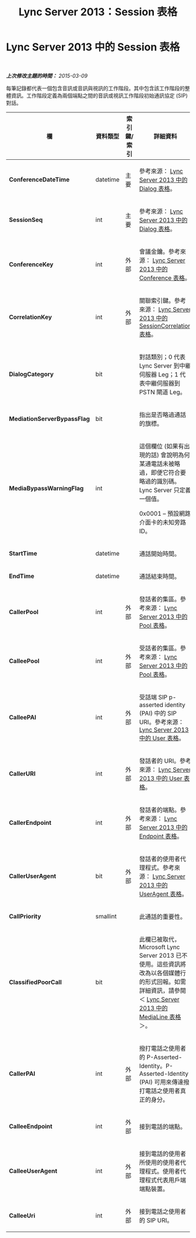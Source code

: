 ﻿---
title: Lync Server 2013：Session 表格
TOCTitle: Session 表格
ms:assetid: 7f05529c-794d-41ed-bca4-2e85b87b2dec
ms:mtpsurl: https://technet.microsoft.com/zh-tw/library/Gg398635(v=OCS.15)
ms:contentKeyID: 49291464
ms.date: 08/10/2015
mtps_version: v=OCS.15
ms.translationtype: HT
---

# Lync Server 2013 中的 Session 表格

 

_**上次修改主題的時間：** 2015-03-09_

每筆記錄都代表一個包含音訊或音訊與視訊的工作階段。其中包含該工作階段的整體資訊。工作階段定義為兩個端點之間的音訊或視訊工作階段初始通訊協定 (SIP) 對話。


<table>
<colgroup>
<col style="width: 25%" />
<col style="width: 25%" />
<col style="width: 25%" />
<col style="width: 25%" />
</colgroup>
<thead>
<tr class="header">
<th><strong>欄</strong></th>
<th><strong>資料類型</strong></th>
<th><strong>索引鍵/索引</strong></th>
<th><strong>詳細資料</strong></th>
</tr>
</thead>
<tbody>
<tr class="odd">
<td><p><strong>ConferenceDateTime</strong></p></td>
<td><p>datetime</p></td>
<td><p>主要</p></td>
<td><p>參考來源： <a href="lync-server-2013-dialog-table.md">Lync Server 2013 中的 Dialog 表格</a>。</p></td>
</tr>
<tr class="even">
<td><p><strong>SessionSeq</strong></p></td>
<td><p>int</p></td>
<td><p>主要</p></td>
<td><p>參考來源： <a href="lync-server-2013-dialog-table.md">Lync Server 2013 中的 Dialog 表格</a>。</p></td>
</tr>
<tr class="odd">
<td><p><strong>ConferenceKey</strong></p></td>
<td><p>int</p></td>
<td><p>外部</p></td>
<td><p>會議金鑰。參考來源： <a href="lync-server-2013-conference-table.md">Lync Server 2013 中的 Conference 表格</a>。</p></td>
</tr>
<tr class="even">
<td><p><strong>CorrelationKey</strong></p></td>
<td><p>int</p></td>
<td><p>外部</p></td>
<td><p>關聯索引鍵。參考來源： <a href="lync-server-2013-sessioncorrelation-table.md">Lync Server 2013 中的 SessionCorrelation 表格</a>。</p></td>
</tr>
<tr class="odd">
<td><p><strong>DialogCategory</strong></p></td>
<td><p>bit</p></td>
<td><p> </p></td>
<td><p>對話類別；0 代表 Lync Server 到中繼伺服器 Leg；1 代表中繼伺服器到 PSTN 閘道 Leg。</p></td>
</tr>
<tr class="even">
<td><p><strong>MediationServerBypassFlag</strong></p></td>
<td><p>bit</p></td>
<td><p></p></td>
<td><p>指出是否略過通話的旗標。</p></td>
</tr>
<tr class="odd">
<td><p><strong>MediaBypassWarningFlag</strong></p></td>
<td><p>int</p></td>
<td><p></p></td>
<td><p>這個欄位 (如果有出現的話) 會說明為何某通電話未被略過，即便它符合要略過的識別碼。 Lync Server 只定義一個值。</p>
<p>0x0001 – 預設網路介面卡的未知旁路 ID。</p></td>
</tr>
<tr class="even">
<td><p><strong>StartTime</strong></p></td>
<td><p>datetime</p></td>
<td><p> </p></td>
<td><p>通話開始時間。</p></td>
</tr>
<tr class="odd">
<td><p><strong>EndTime</strong></p></td>
<td><p>datetime</p></td>
<td><p> </p></td>
<td><p>通話結束時間。</p></td>
</tr>
<tr class="even">
<td><p><strong>CallerPool</strong></p></td>
<td><p>int</p></td>
<td><p>外部</p></td>
<td><p>發話者的集區。參考來源： <a href="lync-server-2013-pool-table.md">Lync Server 2013 中的 Pool 表格</a>。</p></td>
</tr>
<tr class="odd">
<td><p><strong>CalleePool</strong></p></td>
<td><p>int</p></td>
<td><p>外部</p></td>
<td><p>受話者的集區。參考來源： <a href="lync-server-2013-pool-table.md">Lync Server 2013 中的 Pool 表格</a>。</p></td>
</tr>
<tr class="even">
<td><p><strong>CalleePAI</strong></p></td>
<td><p>int</p></td>
<td><p>外部</p></td>
<td><p>受話端 SIP p-asserted identity (PAI) 中的 SIP URI。參考來源： <a href="lync-server-2013-user-table.md">Lync Server 2013 中的 User 表格</a>。</p></td>
</tr>
<tr class="odd">
<td><p><strong>CallerURI</strong></p></td>
<td><p>int</p></td>
<td><p>外部</p></td>
<td><p>發話者的 URI。參考來源： <a href="lync-server-2013-user-table.md">Lync Server 2013 中的 User 表格</a>。</p></td>
</tr>
<tr class="even">
<td><p><strong>CallerEndpoint</strong></p></td>
<td><p>int</p></td>
<td><p>外部</p></td>
<td><p>發話者的端點。參考來源： <a href="lync-server-2013-endpoint-table.md">Lync Server 2013 中的 Endpoint 表格</a>。</p></td>
</tr>
<tr class="odd">
<td><p><strong>CallerUserAgent</strong></p></td>
<td><p>bit</p></td>
<td><p>外部</p></td>
<td><p>發話者的使用者代理程式。參考來源： <a href="lync-server-2013-useragent-table.md">Lync Server 2013 中的 UserAgent 表格</a>。</p></td>
</tr>
<tr class="even">
<td><p><strong>CallPriority</strong></p></td>
<td><p>smallint</p></td>
<td><p></p></td>
<td><p>此通話的重要性。</p></td>
</tr>
<tr class="odd">
<td><p><strong>ClassifiedPoorCall</strong></p></td>
<td><p>bit</p></td>
<td><p></p></td>
<td><p>此欄已被取代， Microsoft Lync Server 2013 已不使用。這些資訊將改為以各個媒體行的形式回報。如需詳細資訊，請參閱＜ <a href="lync-server-2013-medialine-table.md">Lync Server 2013 中的 MediaLine 表格</a>＞。</p></td>
</tr>
<tr class="even">
<td><p><strong>CallerPAI</strong></p></td>
<td><p>int</p></td>
<td><p>外部</p></td>
<td><p>撥打電話之使用者的 P-Asserted-Identity。P-Asserted-Identity (PAI) 可用來傳達撥打電話之使用者真正的身分。</p></td>
</tr>
<tr class="odd">
<td><p><strong>CalleeEndpoint</strong></p></td>
<td><p>int</p></td>
<td><p>外部</p></td>
<td><p>接到電話的端點。</p></td>
</tr>
<tr class="even">
<td><p><strong>CalleeUserAgent</strong></p></td>
<td><p>int</p></td>
<td><p>外部</p></td>
<td><p>接到電話的使用者所使用的使用者代理程式。使用者代理程式代表用戶端端點裝置。</p></td>
</tr>
<tr class="odd">
<td><p><strong>CalleeUri</strong></p></td>
<td><p>int</p></td>
<td><p>外部</p></td>
<td><p>接到電話之使用者的 SIP URI。</p></td>
</tr>
</tbody>
</table>

